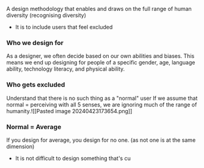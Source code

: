 A design methodology that enables and draws on the full range of human diversity (recognising diversity)
- It is to include users that feel excluded

### Who we design for
As a designer, we often decide based on our own abilities and biases. This means we end up designing for people of a specific gender, age, language ability, technology literacy, and physical ability.

### Who gets excluded
Understand that there is no such thing as a "normal" user
If we assume that normal = perceiving with all 5 senses, we are ignoring much of the range of humanity.![[Pasted image 20240423173654.png]]

### Normal = Average
If you design for average, you design for no one. (as not one is at the same dimension)
- It is not difficult to design something that's cu